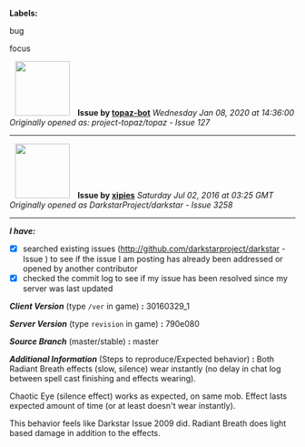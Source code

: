 **Labels:**

bug

focus



<a href="https://github.com/topaz-bot"><img src="https://avatars3.githubusercontent.com/u/59651103?v=4" width="96" height="96" hspace="10"></img></a> **Issue by [topaz-bot](https://github.com/topaz-bot)**
_Wednesday Jan 08, 2020 at 14:36:00_
_Originally opened as: project-topaz/topaz - Issue 127_

----

<a href="https://github.com/xipies"><img src="https://avatars3.githubusercontent.com/u/7948457?v=4"  width="96" height="96" hspace="10"></img></a> **Issue by [xipies](https://github.com/xipies)**
_Saturday Jul 02, 2016 at 03:25 GMT_
_Originally opened as DarkstarProject/darkstar - Issue 3258_

----

<!-- remove space and mark with 'x' between [] -->

**_I have:_**
- [x] searched existing issues (http://github.com/darkstarproject/darkstar - Issue ) to see if the issue I am posting has already been addressed or opened by another contributor
- [x] checked the commit log to see if my issue has been resolved since my server was last updated

<!-- Issues will be closed without being looked into if the following information is missing (unless its not applicable). -->

**_Client Version_** (type `/ver` in game) **:**
30160329_1

**_Server Version_** (type `revision` in game) **:**
790e080

**_Source Branch_** (master/stable) **:**
master

**_Additional Information_** (Steps to reproduce/Expected behavior) **:**
Both Radiant Breath effects (slow, silence) wear instantly (no delay in chat log between spell cast finishing and effects wearing).

Chaotic Eye (silence effect) works as expected, on same mob. Effect lasts expected amount of time (or at least doesn't wear instantly).

This behavior feels like Darkstar Issue 2009 did. Radiant Breath does light based damage in addition to the effects.


